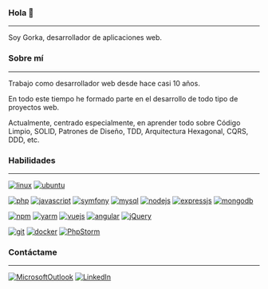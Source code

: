 ### Hola 👋

---------------------------------------

Soy Gorka, desarrollador de aplicaciones web.


### Sobre mí

---------------------------------------

Trabajo como desarrollador web desde hace casi 10 años.

En todo este tiempo he formado parte en el desarrollo de todo tipo de proyectos web.

Actualmente, centrado especialmente, en aprender todo sobre Código Limpio, SOLID, Patrones de Diseño, TDD, Arquitectura Hexagonal, CQRS, DDD, etc. 

### Habilidades

---------------------------------------
[![linux](https://img.shields.io/badge/Linux-FCC624?style=for-the-badge&logo=linux&logoColor=black)]()
[![ubuntu](https://img.shields.io/badge/Ubuntu-E95420?style=for-the-badge&logo=ubuntu&logoColor=white)]()

[![php](https://img.shields.io/badge/PHP-777BB4?style=for-the-badge&logo=php&logoColor=white)]()
[![javascript](https://img.shields.io/badge/JavaScript-323330?style=for-the-badge&logo=javascript&logoColor=F7DF1E)]()
[![symfony](https://img.shields.io/badge/Symfony-000000?style=for-the-badge&logo=Symfony&logoColor=white)]()
[![mysql](https://img.shields.io/badge/MySQL-005C84?style=for-the-badge&logo=mysql&logoColor=white)]()
[![nodejs](https://img.shields.io/badge/Node.js-339933?style=for-the-badge&logo=nodedotjs&logoColor=white)]()
[![expressjs](https://img.shields.io/badge/Express.js-000000?style=for-the-badge&logo=express&logoColor=white)]()
[![mongodb](https://img.shields.io/badge/MongoDB-white?style=for-the-badge&logo=mongodb&logoColor=4EA94B)]()



[![npm](https://img.shields.io/badge/npm-CB3837?style=for-the-badge&logo=npm&logoColor=white)]()
[![yarm](https://img.shields.io/badge/Yarn-2C8EBB?style=for-the-badge&logo=yarn&logoColor=white)]()
[![vuejs](https://img.shields.io/badge/Vue.js-35495E?style=for-the-badge&logo=vuedotjs&logoColor=4FC08D)]()
[![angular](https://img.shields.io/badge/Angular-DD0031?style=for-the-badge&logo=angular&logoColor=white)]()
[![jQuery](https://img.shields.io/badge/jQuery-0769AD?style=for-the-badge&logo=jquery&logoColor=white)]()


[![git](https://img.shields.io/badge/Git-F05032?style=for-the-badge&logo=git&logoColor=white)]()
[![docker](https://img.shields.io/badge/Docker-2CA5E0?style=for-the-badge&logo=docker&logoColor=white)]()
[![PhpStorm](http://img.shields.io/badge/-PHPStorm-181717?style=for-the-badge&logo=phpstorm&logoColor=white)]()

### Contáctame

---------------------------------------

[![MicrosoftOutlook](https://img.shields.io/badge/Microsoft_Outlook-0078D4?style=for-the-badge&logo=microsoft-outlook&logoColor=white)](mailto:gogalo@hotmail.com)
[![LinkedIn](https://img.shields.io/badge/LinkedIn-0077B5?style=for-the-badge&logo=linkedin&logoColor=white)](https://www.linkedin.com/in/gorka-garcia-lorenzo-65511431/)

